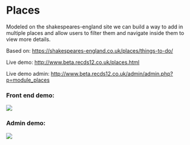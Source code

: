
# Places

Modeled on the shakespeares-england site we can build a way to add in multiple places and allow users to filter them and navigate inside them to view more details.

Based on: https://shakespeares-england.co.uk/places/things-to-do/

Live demo: http://www.beta.recds12.co.uk/places.html

Live demo admin: http://www.beta.recds12.co.uk/admin/admin.php?p=module_places


### Front end demo:

![](./front-side.gif)

### Admin demo:

![](./admin-side.gif)
